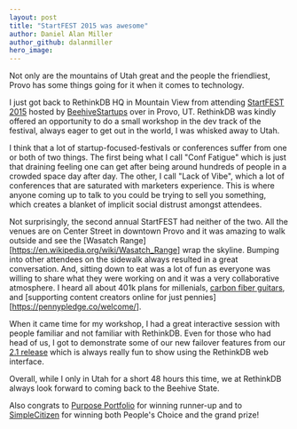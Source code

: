 ```yaml
---
layout: post
title: "StartFEST 2015 was awesome"
author: Daniel Alan Miller
author_github: dalanmiller
hero_image:
---
```


Not only are the mountains of Utah great and the people the friendliest, Provo has some things going for it when it comes to technology.

<!--more-->

I just got back to RethinkDB HQ in Mountain View from attending [StartFEST 2015][startfest] hosted by [BeehiveStartups][beehive] over in Provo, UT. RethinkDB was kindly offered an opportunity to do a small workshop in the dev track of the festival, always eager to get out in the world, I was whisked away to Utah.

I think that a lot of startup-focused-festivals or conferences suffer from one or both of two things. The first being what I call "Conf Fatigue" which is just that draining feeling one can get after being around hundreds of people in a crowded space day after day. The other, I call "Lack of Vibe", which a lot of conferences that are saturated with marketers experience. This is where anyone coming up to talk to you could be trying to sell you something, which creates a blanket of implicit social distrust amongst attendees.

Not surprisingly, the second annual StartFEST had neither of the two. All the venues are on Center Street in downtown Provo and it was amazing to walk outside and see the [Wasatch Range][https://en.wikipedia.org/wiki/Wasatch_Range] wrap the skyline. Bumping into other attendees on the sidewalk always resulted in a great conversation. And, sitting down to eat was a lot of fun as everyone was willing to share what they were working on and it was a very collaborative atmosphere. I heard all about 401k plans for millenials, [carbon fiber guitars][klos], and [supporting content creators online for just pennies][https://pennypledge.co/welcome/].

When it came time for my workshop, I had a great interactive session with people familiar and not familiar with RethinkDB. Even for those who had head of us, I got to demonstrate some of our new failover features from our [2.1 release][2_1] which is always really fun to show using the RethinkDB web interface.

Overall, while I only in Utah for a short 48 hours this time, we at RethinkDB always look forward to coming back to the Beehive State. 

Also congrats to [Purpose Portfolio][purpose_portfolio] for winning runner-up and to [SimpleCitizen][simplecitizen] for winning both People's Choice and the grand prize!

[2_1]:https://rethinkdb.com/blog/2.1-release/
[beehive]: https://beehivestartups.com/about/
[klos]: http://www.klosguitars.com/
[purpose_portfolio]: https://www.purposeportfolio.org/
[simplecitizen]: http://www.simplecitizen.com/
[startfest]: https://startfestival.com/
